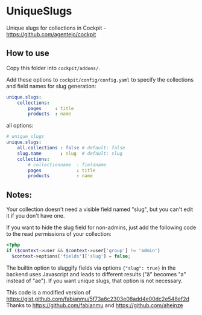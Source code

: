 # UniqueSlugs

Unique slugs for collections in Cockpit - https://github.com/agentejo/cockpit

## How to use

Copy this folder into `cockpit/addons/`.

Add these options to `cockpit/config/config.yaml` to specify the collections and field names for slug generation:

```yaml
unique.slugs:
    collections:
        pages     : title
        products  : name
```

all options:

```yaml
# unique slugs
unique.slugs:
    all.collections : false # default: false
    slug.name       : slug  # default: slug
    collections:
        # collectionname  : fieldname
        pages             : title
        products          : name
```

## Notes:

Your collection doesn't need a visible field named "slug", but you can't edit
it if you don't have one.

If you want to hide the slug field for non-admins, just add the following code
to the read permissions of your collection:

```php
<?php
if ($context->user && $context->user['group'] != 'admin')
  $context->options['fields']['slug'] = false;
```

The builtin option to sluggify fields via options `{"slug": true}` in the 
backend uses Javascript and leads to different results ("ä" becomes "a" 
instead of "ae"). If you want unique slugs, that option is not necessary.

This code is a modified version of https://gist.github.com/fabianmu/5f73a6c2303e08add4e00dc2e548ef2d
Thanks to https://github.com/fabianmu and https://github.com/aheinze
